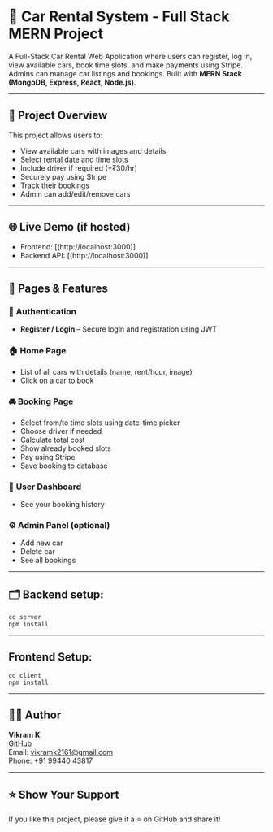 # 🚗 Car Rental System - Full Stack MERN Project

A Full-Stack Car Rental Web Application where users can register, log in, view available cars, book time slots, and make payments using Stripe. Admins can manage car listings and bookings. Built with **MERN Stack (MongoDB, Express, React, Node.js)**.

---

## 🎯 Project Overview

This project allows users to:
- View available cars with images and details
- Select rental date and time slots
- Include driver if required (+₹30/hr)
- Securely pay using Stripe
- Track their bookings
- Admin can add/edit/remove cars

---

## 🌐 Live Demo (if hosted)

- Frontend: [(http://localhost:3000)]
- Backend API: [(http://localhost:3000)]

---

## 📸 Pages & Features

### 🔐 **Authentication**
- **Register / Login** – Secure login and registration using JWT

### 🏠 **Home Page**
- List of all cars with details (name, rent/hour, image)
- Click on a car to book

### 🚘 **Booking Page**
- Select from/to time slots using date-time picker
- Choose driver if needed
- Calculate total cost
- Show already booked slots
- Pay using Stripe
- Save booking to database

### 👤 **User Dashboard**
- See your booking history

### ⚙️ **Admin Panel (optional)**
- Add new car
- Delete car
- See all bookings

---

## 🗂 Backend setup:
```
cd server
npm install
```
---

## Frontend Setup:
```
cd client
npm install
```
---
## 👨‍💻 Author

**Vikram K**  
[GitHub](https://github.com/VIKRAMK21062005)  
Email: vikramk2161@gmail.com  
Phone: +91 99440 43817

---

## ⭐️ Show Your Support

If you like this project, please give it a ⭐️ on GitHub and share it!
